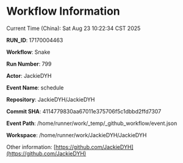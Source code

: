 # Workflow Information

Current Time (China): Sat Aug 23 10:22:34 CST 2025  

**RUN_ID**: 17170004463  

**Workflow**: Snake  

**Run Number**: 799  

**Actor**: JackieDYH  

**Event Name**: schedule  

**Repository**: JackieDYH/JackieDYH  

**Commit SHA**: 4114779830aa67011e375706f5c1dbbd2ffd7307  

**Event Path**: /home/runner/work/_temp/_github_workflow/event.json  

**Workspace**: /home/runner/work/JackieDYH/JackieDYH  

Other information: [https://github.com/JackieDYH](https://github.com/JackieDYH)
